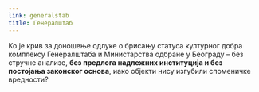 ```yaml
---
link: generalstab
title: Генералштаб
---
```

Ко je крив за доношење одлуке о брисању статуса културног добра комплексу Генералштаба и Министарства одбране у Београду – без стручне анализе, **без предлога надлежних институција и без постојања законског основа**, иако објекти нису изгубили споменичке вредности?
